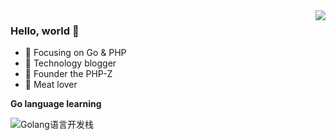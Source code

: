 <img align="right" src="https://github-readme-stats.vercel.app/api?username=weirubo&show_icons=true&icon_color=CE1D2D&text_color=718096&bg_color=ffffff&hide_title=true" />

### Hello, world 👋

- :orange_book: Focusing on Go & PHP
- :hammer: Technology blogger
- :ram: Founder the PHP-Z
- :meat_on_bone: Meat lover


**Go language learning**

<div>
  <img src="https://golanghub.org/images/qrcode.png" alt="Golang语言开发栈"/>
<div>
